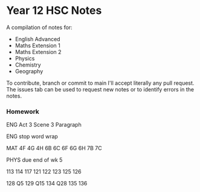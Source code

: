 # Year 12 HSC Notes
A compilation of notes for:
- English Advanced
- Maths Extension 1
- Maths Extension 2
- Physics
- Chemistry
- Geography

To contribute, branch or commit to main I'll accept literally any pull request.
The issues tab can be used to request new notes or to identify errors in the notes.


### Homework

ENG Act 3 Scene 3 Paragraph

ENG stop word wrap

MAT 4F 4G 4H 6B 6C 6F 6G 6H 7B 7C 

PHYS due end of wk 5

113
114
117
121
122
123
125
126

128 Q5
129 Q15
134 Q28
135
136
